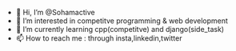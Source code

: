 - 👋 Hi, I’m @Sohamactive
- 👀 I’m interested in competitve programming & web development
- 🌱 I’m currently learning cpp(competitve) and django(side_task)
- 📫 How to reach me : through insta,linkedin,twitter

<!---
Sohamactive/Sohamactive is a ✨ special ✨ repository because its `README.md` (this file) appears on your GitHub profile.
You can click the Preview link to take a look at your changes.
--->
